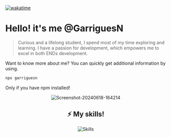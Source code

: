 [![wakatime](https://wakatime.com/badge/user/9b93daef-11b4-4335-ab2c-b032ba3a0b28.svg)](https://wakatime.com/@9b93daef-11b4-4335-ab2c-b032ba3a0b28)
# Hello! it's me @GarriguesN


> Curious and a lifelong student, I spend most of my time exploring and learning. I have a passion for development, which empowers me to excel in both ENDs development.

Want to know more about me? You can quickly get additional information by using. 
```bash
npx garriguesn
```
Only if you have npm installed!
<p align="center">
<img src="https://i.ibb.co/vDkcntM/Screenshot-20240618-164214.png" alt="Screenshot-20240618-164214" border="0">
</p>

<h2 align="center">⚡ My skills!</h2>

<p align="center">
    <img src="https://skillicons.dev/icons?i=php,laravel,js,vue,java,docker,mysql,git,tailwind" alt="Skills" />
</p>
